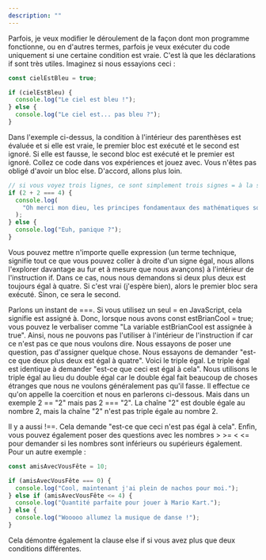 ```yaml
---
description: ""
---
```


Parfois, je veux modifier le déroulement de la façon dont mon programme fonctionne, ou en d'autres termes, parfois je veux exécuter du code uniquement si une certaine condition est vraie. C'est là que les déclarations if sont très utiles. Imaginez si nous essayions ceci :

```javascript
const cielEstBleu = true;

if (cielEstBleu) {
  console.log("Le ciel est bleu !");
} else {
  console.log("Le ciel est... pas bleu ?");
}
```

Dans l'exemple ci-dessus, la condition à l'intérieur des parenthèses est évaluée et si elle est vraie, le premier bloc est exécuté et le second est ignoré. Si elle est fausse, le second bloc est exécuté et le premier est ignoré. Collez ce code dans vos expériences et jouez avec. Vous n'êtes pas obligé d'avoir un bloc else. D'accord, allons plus loin.

```javascript
// si vous voyez trois lignes, ce sont simplement trois signes = à la suite, ===. La police les combine en un seul gros caractère
if (2 + 2 === 4) {
  console.log(
    "Oh merci mon dieu, les principes fondamentaux des mathématiques sont toujours vrais."
  );
} else {
  console.log("Euh, panique ?");
}
```

Vous pouvez mettre n'importe quelle expression (un terme technique, signifie tout ce que vous pouvez coller à droite d'un signe égal, nous allons l'explorer davantage au fur et à mesure que nous avançons) à l'intérieur de l'instruction if. Dans ce cas, nous nous demandons si deux plus deux est toujours égal à quatre. Si c'est vrai (j'espère bien), alors le premier bloc sera exécuté. Sinon, ce sera le second.

Parlons un instant de ===. Si vous utilisez un seul = en JavaScript, cela signifie est assigné à. Donc, lorsque nous avons const estBrianCool = true; vous pouvez le verbaliser comme "La variable estBrianCool est assignée à true". Ainsi, nous ne pouvons pas l'utiliser à l'intérieur de l'instruction if car ce n'est pas ce que nous voulons dire. Nous essayons de poser une question, pas d'assigner quelque chose. Nous essayons de demander "est-ce que deux plus deux est égal à quatre". Voici le triple égal. Le triple égal est identique à demander "est-ce que ceci est égal à cela". Nous utilisons le triple égal au lieu du double égal car le double égal fait beaucoup de choses étranges que nous ne voulons généralement pas qu'il fasse. Il effectue ce qu'on appelle la coercition et nous en parlerons ci-dessous. Mais dans un exemple 2 == "2" mais pas 2 === "2". La chaîne "2" est double égale au nombre 2, mais la chaîne "2" n'est pas triple égale au nombre 2.

Il y a aussi !==. Cela demande "est-ce que ceci n'est pas égal à cela". Enfin, vous pouvez également poser des questions avec les nombres > >= < <= pour demander si les nombres sont inférieurs ou supérieurs également. Pour un autre exemple :

```javascript
const amisAvecVousFête = 10;

if (amisAvecVousFête === 0) {
  console.log("Cool, maintenant j'ai plein de nachos pour moi.");
} else if (amisAvecVousFête <= 4) {
  console.log("Quantité parfaite pour jouer à Mario Kart.");
} else {
  console.log("Wooooo allumez la musique de danse !");
}
```

Cela démontre également la clause else if si vous avez plus que deux conditions différentes.
